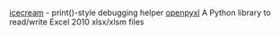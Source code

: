 [icecream](https://github.com/gruns/icecream) - print()-style debugging helper
[openpyxl](https://openpyxl.readthedocs.io/en/stable/) A Python library to read/write Excel 2010 xlsx/xlsm files

